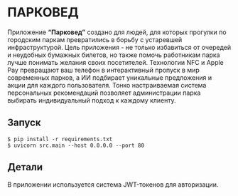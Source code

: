 # ПАРКОВЕД

Приложение **“Парковед”** создано для людей, для которых прогулки по городским паркам превратились в борьбу с устаревшей инфраструктурой.
Цель приложения - не только избавиться от очередей и неудобных бумажных билетов, но также помочь работникам парка лучше понимать желания своих посетителей.
Технологии NFC и Apple Pay превращают ваш телефон в интерактивный пропуск в мир современных парков, а ИИ подбирает уникальные предложения и акции для каждого пользователя.
Тонко настраиваемая система персональных рекомендаций позволяет администрации парка выбирать индивидуальный подход к каждому клиенту.

## Запуск

```shell script
$ pip install -r requirements.txt
$ uvicorn src.main --host 0.0.0.0 --port 80
```

## Детали

В приложении используется система JWT-токенов для авторизации.